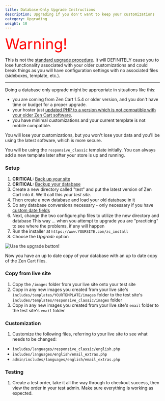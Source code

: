 ```yaml
---
title: Database-Only Upgrade Instructions
description: Upgrading if you don't want to keep your customizations 
category: Upgrading
weight: 10
---
```


<font size="12" color="red">Warning!</font>

This is not the [standard upgrade procedure](content/user/upgrading/detailed_upgrading/).  It will DEFINITELY cause you to lose functionality associated with your older customizations and could break things as you will have configuration settings with no associated files (sideboxes, template, etc.).  

<hr>

Doing a database only upgrade might be appropriate in situations like this:

- you are coming from Zen Cart 1.5.4 or older version, and you don't have time or budget for a proper upgrade.  
- your hoster just [updated PHP to a version which is not compatible with your older Zen Cart software](/user/first_steps/server_requirements/#php-version).
- you have minimal customizations and your current template is not mobile compatible. 

You will lose your customizations, but you won't lose your data and you'll be using the latest software, which is more secure. 

You will be using the `responsive_classic` template initially.  You can always add a new template later after your store is up and running. 

### Setup 

1.  **CRITICAL:** [Back up your site](/user/running/backup/#step-1-backup-your-files) 
2.  **CRITICAL:** [Backup your database](/user/running/backup/#step-2-backup-your-database)
3.  Create a new directory called "test" and put the latest version of Zen Cart into it. We'll call this your *test site*. 
4.  Then create a new database and load your old database in it
5.  Do any database conversions necessary - only necessary if you have [custom
 date fields](/user/upgrading/date_standardization/)
6.  Next, change the two configure.php files to utilize the new directory and
database  This way ... when you attempt to upgrade you are "practicing" to see
where the problems, if any will happen
7.  Run the installer at `https://www.YOURSITE.com/zc_install`
8.  Choose the *Upgrade* option

![Use the upgrade button!](/images/upgrade_button.png)

Now you have an up to date copy of your database with an up to date copy of the Zen Cart files. 


### Copy from live site 
1. Copy the `/images` folder from your live site onto your test site
2. Copy in any new images you created from your live site's `includes/templates/YOURTEMPLATE/images` folder to the test site's `includes/templates/responsive_classic/images` folder 
3. Copy in any new images you created from your live site's `email` folder to the test site's `email` folder 


### Customization
1. Customize the following files, referring to your live site to see what needs to be changed: 
- `includes/languages/responsive_classic/english.php `
- `includes/languages/english/email_extras.php`
- `admin/includes/languages/english/email_extras.php`


### Testing 
1. Create a test order, take it all the way through to checkout success, then view the order in your test admin.  Make sure everything is working as expected.

